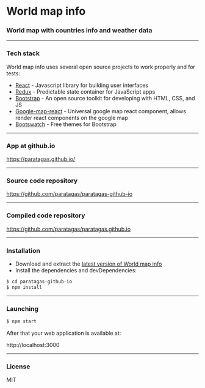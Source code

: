 # World map info

### World map with countries info and weather data

---

### Tech stack
World map info uses several open source projects to work properly and for tests:

* [React] - Javascript library for building user interfaces
* [Redux] - Predictable state container for JavaScript apps
* [Bootstrap] - An open source toolkit for developing with HTML, CSS, and JS
* [Google-map-react] - Universal google map react component, allows render react components on the google map
* [Bootswatch] - Free themes for Bootstrap


---

### App at github.io

https://paratagas.github.io/

---

### Source code repository

https://github.com/paratagas/paratagas-github-io

---

### Compiled code repository

https://github.com/paratagas/paratagas.github.io

---

### Installation

* Download and extract the [latest version of World map info](https://github.com/paratagas/paratagas-github-io)
* Install the dependencies and devDependencies:
```sh
$ cd paratagas-github-io
$ npm install
```

---


### Launching
```sh
$ npm start
```

After that your web application is available at:

http://localhost:3000

---

### License

MIT

 [React]: <https://facebook.github.io/react>
 [Redux]: <https://redux.js.org/>
 [Bootstrap]: <https://getbootstrap.com/>
 [Google-map-react]: <https://github.com/istarkov/google-map-react>
 [Bootswatch]: <https://bootswatch.com/>
